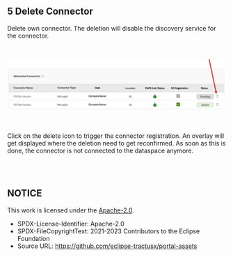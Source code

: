 ## 5 Delete Connector

Delete own connector. The deletion will disable the discovery service for the connector.

<br>

<p align="center">
<img width="712" alt="image" src="https://raw.githubusercontent.com/eclipse-tractusx/portal-assets/main/docs/static/onboarded-connectors-deletion.png">
</p>

<br>

Click on the delete icon to trigger the connector registration. An overlay will get displayed where the deletion need to get reconfirmed. As soon as this is done, the connector is not connected to the dataspace anymore.

<br>
<br>

## NOTICE

This work is licensed under the [Apache-2.0](https://www.apache.org/licenses/LICENSE-2.0).

- SPDX-License-Identifier: Apache-2.0
- SPDX-FileCopyrightText: 2021-2023 Contributors to the Eclipse Foundation
- Source URL: https://github.com/eclipse-tractusx/portal-assets
